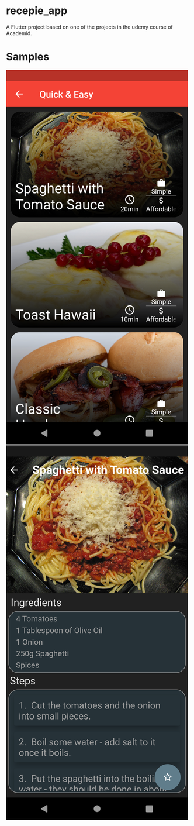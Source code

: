 # recepie_app

A Flutter project based on one of the projects in the udemy course of Academid.

# Samples 
![](screenshots/Screenshot_1681129352.png) ![](screenshots/Screenshot_1681129360.png)


